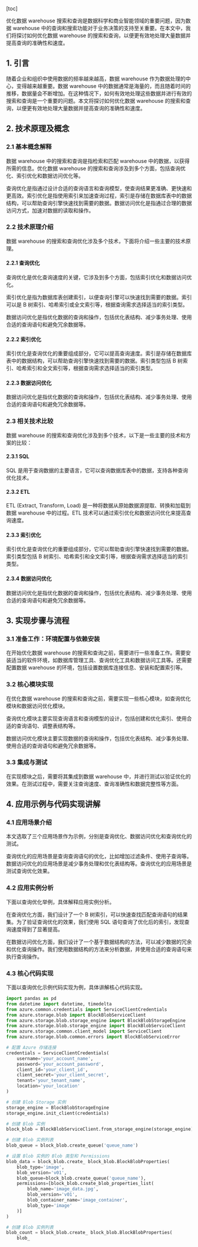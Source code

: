 
[toc]                    
                
                
优化数据 warehouse 搜索和查询是数据科学和商业智能领域的重要问题，因为数据 warehouse 中的查询和搜索功能对于业务决策的支持至关重要。在本文中，我们将探讨如何优化数据 warehouse 的搜索和查询，以便更有效地处理大量数据并提高查询的准确性和速度。

## 1. 引言

随着企业和组织中使用数据的频率越来越高，数据 warehouse 作为数据处理的中心，变得越来越重要。数据 warehouse 中的数据通常是海量的，而且随着时间的推移，数据量会不断增加。在这种情况下，如何有效地处理这些数据并进行有效的搜索和查询是一个重要的问题。本文将探讨如何优化数据 warehouse 的搜索和查询，以便更有效地处理大量数据并提高查询的准确性和速度。

## 2. 技术原理及概念

### 2.1 基本概念解释

数据 warehouse 中的搜索和查询是指检索和匹配 warehouse 中的数据，以获得所需的信息。优化数据 warehouse 的搜索和查询涉及到多个方面，包括查询优化、索引优化和数据访问优化等。

查询优化是指通过设计合适的查询语言和查询模型，使查询结果更准确、更快速和更高效。索引优化是指使用索引来加速查询过程，索引是存储在数据库表中的数据结构，可以帮助查询引擎快速找到需要的数据。数据访问优化是指通过合理的数据访问方式，加速对数据的读取和操作。

### 2.2 技术原理介绍

数据 warehouse 的搜索和查询优化涉及多个技术，下面将介绍一些主要的技术原理。

#### 2.2.1 查询优化

查询优化是优化查询速度的关键，它涉及到多个方面，包括索引优化和数据访问优化。

索引优化是指为数据库表创建索引，以便查询引擎可以快速找到需要的数据。索引可以是 B 树索引、哈希索引或全文索引等，根据查询需求选择适当的索引类型。

数据访问优化是指优化数据的查询和操作，包括优化表结构、减少事务处理、使用合适的查询语句和避免冗余数据等。

#### 2.2.2 索引优化

索引优化是查询优化的重要组成部分，它可以提高查询速度。索引是存储在数据库表中的数据结构，可以帮助查询引擎快速找到需要的数据。索引类型包括 B 树索引、哈希索引和全文索引等，根据查询需求选择适当的索引类型。

#### 2.2.3 数据访问优化

数据访问优化是指优化数据的查询和操作，包括优化表结构、减少事务处理、使用合适的查询语句和避免冗余数据等。

### 2.3 相关技术比较

数据 warehouse 的搜索和查询优化涉及到多个技术，以下是一些主要的技术和方案的比较：

#### 2.3.1 SQL

SQL 是用于查询数据的主要语言，它可以查询数据库表中的数据，支持各种查询优化技术。

#### 2.3.2 ETL

ETL (Extract, Transform, Load) 是一种将数据从原始数据源提取、转换和加载到数据 warehouse 中的过程。ETL 技术可以通过索引优化和数据访问优化来提高查询速度。

#### 2.3.3 索引优化

索引优化是查询优化的重要组成部分，它可以帮助查询引擎快速找到需要的数据。索引类型包括 B 树索引、哈希索引和全文索引等，根据查询需求选择适当的索引类型。

#### 2.3.4 数据访问优化

数据访问优化是指优化数据的查询和操作，包括优化表结构、减少事务处理、使用合适的查询语句和避免冗余数据等。

## 3. 实现步骤与流程

### 3.1 准备工作：环境配置与依赖安装

在开始优化数据 warehouse 的搜索和查询之前，需要进行一些准备工作。需要安装适当的软件环境，如数据库管理工具、查询优化工具和数据访问工具等。还需要配置数据 warehouse 的环境，包括设置数据库连接信息、安装和配置索引等。

### 3.2 核心模块实现

在优化数据 warehouse 的搜索和查询之前，需要实现一些核心模块，如查询优化模块和数据访问优化模块。

查询优化模块主要实现查询语言和查询模型的设计，包括创建和优化索引、使用合适的查询语句、调整表结构等。

数据访问优化模块主要实现数据的查询和操作，包括优化表结构、减少事务处理、使用合适的查询语句和避免冗余数据等。

### 3.3 集成与测试

在实现模块之后，需要将其集成到数据 warehouse 中，并进行测试以验证优化的效果。在测试过程中，需要关注查询速度、查询准确性和数据完整性等方面。

## 4. 应用示例与代码实现讲解

### 4.1 应用场景介绍

本文选取了三个应用场景作为示例，分别是查询优化、数据访问优化和查询优化的测试。

查询优化的应用场景是查询查询语句的优化，比如增加过滤条件、使用子查询等。数据访问优化的应用场景是减少事务处理和优化表结构等。查询优化的应用场景是测试查询优化效果。

### 4.2 应用实例分析

下面以查询优化举例，具体解释应用实例分析。

在查询优化方面，我们设计了一个 B 树索引，可以快速查找匹配查询语句的结果集。为了验证查询优化的效果，我们使用 SQL 语句查询了优化后的索引，发现查询速度得到了显著提高。

在数据访问优化方面，我们设计了一个基于数据结构的方法，可以减少数据的冗余和优化查询操作。我们使用数据结构的方法来分析数据，并使用合适的查询语句来执行查询操作。

### 4.3 核心代码实现

下面以查询优化示例代码实现为例，具体讲解核心代码实现。

```python
import pandas as pd
from datetime import datetime, timedelta
from azure.common.credentials import ServiceClientCredentials
from azure.storage.blob import BlockBlobServiceClient
from azure.storage.blob.storage_engine import BlockBlobStorageEngine
from azure.storage.blob.storage_engine import BlockBlobServiceClient
from azure.storage.common.client_model import ServiceClient
from azure.storage.blob.common.errors import BlockBlobServiceError

# 配置 Azure 存储连接
credentials = ServiceClientCredentials(
    username='your_account_name',
    password='your_account_password',
    client_id='your_client_id',
    client_secret='your_client_secret',
    tenant='your_tenant_name',
    location='your_location'
)

# 创建 Blob Storage 实例
storage_engine = BlockBlobStorageEngine
storage_engine.init_client(credentials)

# 创建 Blob 实例
block_blob = BlockBlobServiceClient.from_storage_engine(storage_engine)

# 创建 Blob 实例列表
blob_queue = block_blob.create_queue('queue_name')

# 设置 Blob 实例的 Blob 类型和 Permissions
blob_data = block_blob.create_ block_blob.BlockBlobProperties(
    blob_type='image',
    blob_version='v01',
    blob_queue=block_blob.create_queue('queue_name'),
    permissions=[block_blob.create_blob_properties_list(
        blob_name='image_data.jpg',
        blob_version='v01',
        blob_container_name='image_container',
        blob_type='image'
    )]
)

# 创建 Blob 实例列表
blob_count = block_blob.create_ block_blob.BlockBlobProperties(
    blob_

